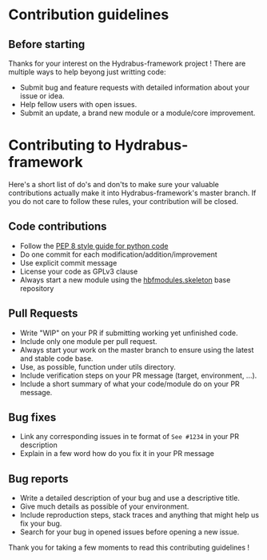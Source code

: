 # Contribution guidelines

## Before starting

Thanks for your interest on the Hydrabus-framework project !
There are multiple ways to help beyong just writting code:

* Submit bug and feature requests with detailed information about your issue or idea.
* Help fellow users with open issues.
* Submit an update, a brand new module or a module/core improvement.

# Contributing to Hydrabus-framework

Here's a short list of do's and don'ts to make sure your valuable contributions actually make it into Hydrabus-framework's master branch.
If you do not care to follow these rules, your contribution will be closed.

## Code contributions

* Follow the [PEP 8 style guide for python code](https://www.python.org/dev/peps/pep-0008/)
* Do one commit for each modification/addition/improvement
* Use explicit commit message
* License your code as GPLv3 clause
* Always start a new module using the [hbfmodules.skeleton](https://github.com/hydrabus-framework/hbfmodules.skeleton) base repository

## Pull Requests

* Write "WIP" on your PR if submitting working yet unfinished code.
* Include only one module per pull request.
* Always start your work on the master branch to ensure using the latest and stable code base.
* Use, as possible, function under utils directory.
* Include verification steps on your PR message (target, environment, ...).
* Include a short summary of what your code/module do on your PR message.


## Bug fixes

* Link any corresponding issues in te format of ```See #1234``` in your PR description
* Explain in a few word how do you fix it in your PR message

## Bug reports

* Write a detailed description of your bug and use a descriptive title.
* Give much details as possible of your environment.
* Include reproduction steps, stack traces and anything that might help us fix your bug.
* Search for your bug in opened issues before opening a new issue.


Thank you for taking a few moments to read this contributing guidelines !